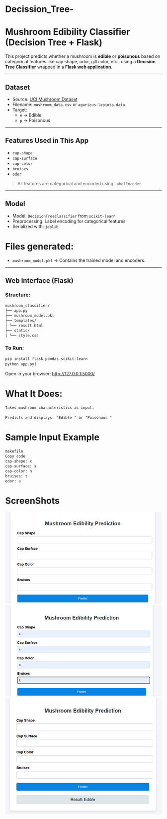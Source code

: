 # Decission_Tree-
#  Mushroom Edibility Classifier (Decision Tree + Flask)

This project predicts whether a mushroom is **edible** or **poisonous** based on categorical features like cap shape, odor, gill color, etc., using a **Decision Tree Classifier** wrapped in a **Flask web application**.

---

##  Dataset

- Source: [UCI Mushroom Dataset](https://archive.ics.uci.edu/ml/datasets/Mushroom)
- Filename: `mushroom_data.csv` or `agaricus-lepiota.data`
- Target:  
  - `e` → Edible  
  - `p` → Poisonous

---

##  Features Used in This App

- `cap-shape`
- `cap-surface`
- `cap-color`
- `bruises`
- `odor`

> All features are categorical and encoded using `LabelEncoder`.

---

##  Model

- Model: `DecisionTreeClassifier` from `scikit-learn`
- Preprocessing: Label encoding for categorical features
- Serialized with: `joblib`

# Files generated:
- `mushroom_model.pkl` → Contains the trained model and encoders.

---

##  Web Interface (Flask)

### Structure:
```
mushroom_classifier/
├── app.py
├── mushroom_model.pkl
├── templates/
│ └── result.html
├── static/
│ └── style.css
```


### To Run:

```bash
pip install flask pandas scikit-learn
python app.py]
```
Open in your browser:
http://127.0.0.1:5000/

# What It Does:
```
Takes mushroom characteristics as input.

Predicts and displays: "Edible " or "Poisonous "
```
 # Sample Input Example
 ```
makefile
Copy code
cap-shape: x
cap-surface: s
cap-color: n
bruises: t
odor: a
```
# ScreenShots
![alt text](<Screenshot 2025-08-03 104716.png>)
![alt text](<Screenshot 2025-08-03 104738.png>)
![alt text](<Screenshot 2025-08-03 104905.png>)
